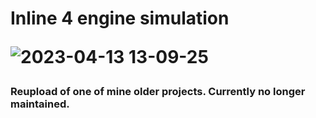 <h1>Inline 4 engine simulation
  
![2023-04-13 13-09-25](https://user-images.githubusercontent.com/85412627/231741361-84765a0d-8e0d-4c74-9f8a-a3b57ac71695.gif)

<h3>Reupload of one of mine older projects. Currently no longer maintained.
